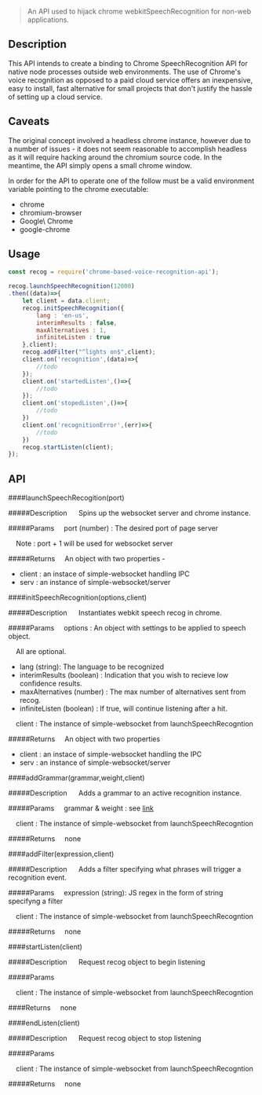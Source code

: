 >An API used to hijack chrome webkitSpeechRecognition for non-web applications.

## Description
This API intends to create a binding to Chrome SpeechRecognition API for native node processes outside web environments. The use of Chrome's voice recognition as opposed to a paid cloud service offers an inexpensive, easy to install, fast alternative for small projects that don't justify the hassle of setting up a cloud service.

## Caveats
The original concept involved a headless chrome instance, however due to a number of issues - it does not seem reasonable to accomplish headless as it will require hacking around the chromium source code. In the meantime, the API simply opens a small chrome window.

In order for the API to operate one of the follow must be a valid environment variable pointing to the chrome executable:

- chrome
- chromium-browser
- Google\ Chrome
- google-chrome

## Usage

```javascript
const recog = require('chrome-based-voice-recognition-api');

recog.launchSpeechRecognition(12000)
.then((data)=>{
	let client = data.client;
	recog.initSpeechRecognition({
		lang : 'en-us',
		interimResults : false,
		maxAlternatives : 1,
		infiniteListen : true
	},client);
	recog.addFilter("^lights on$",client);
	client.on('recognition',(data)=>{
		//todo
	});
	client.on('startedListen',()=>{
		//todo
	});
	client.on('stopedListen',()=>{
		//todo
	})
	client.on('recognitionError',(err)=>{
		//todo
	})
	recog.startListen(client);
});
```


## API

####launchSpeechRecogition(port)

#####Description
&nbsp;&nbsp;&nbsp;&nbsp; Spins up the websocket server and chrome instance.

#####Params
&nbsp;&nbsp;&nbsp;&nbsp;port (number) : The desired port of page server

&nbsp;&nbsp;&nbsp;&nbsp;Note : port + 1 will be used for websocket server

#####Returns 
&nbsp;&nbsp;&nbsp;&nbsp;An object with two properties -

- client : an instace of simple-websocket handling IPC
- serv :  an instance of simple-websocket/server




####initSpeechRecognition(options,client) 

#####Description
&nbsp;&nbsp;&nbsp;&nbsp; Instantiates webkit speech recog in chrome. 

#####Params
&nbsp;&nbsp;&nbsp;&nbsp;options : An object with settings to be applied to speech object.

&nbsp;&nbsp;&nbsp;&nbsp;All are optional.

- lang (string): The language to be recognized
- interimResults (boolean) : Indication that you wish to recieve low confidence results.
- maxAlternatives (number) : The max number of alternatives sent from recog.
- infiniteListen (boolean) : If true, will continue listening after a hit.

&nbsp;&nbsp;&nbsp;&nbsp;client : The instance of simple-websocket from launchSpeechRecogntion

#####Returns 
&nbsp;&nbsp;&nbsp;&nbsp;An object with two properties

- client : an instace of simple-websocket handling the IPC
- serv :  an instance of simple-websocket/server



####addGrammar(grammar,weight,client)

#####Description
&nbsp;&nbsp;&nbsp;&nbsp; Adds a grammar to an active recognition instance.

#####Params
&nbsp;&nbsp;&nbsp;&nbsp;grammar & weight : see [link](https://developer.mozilla.org/en-US/docs/Web/API/SpeechRecognition/grammars) 

&nbsp;&nbsp;&nbsp;&nbsp;client : The instance of simple-websocket from launchSpeechRecogntion

#####Returns 
&nbsp;&nbsp;&nbsp;&nbsp;none



####addFilter(expression,client)

#####Description
&nbsp;&nbsp;&nbsp;&nbsp; Adds a filter specifying what phrases will trigger a recognition event.

#####Params
&nbsp;&nbsp;&nbsp;&nbsp;expression (string): JS regex in the form of string specifyng a filter

&nbsp;&nbsp;&nbsp;&nbsp;client : The instance of simple-websocket from launchSpeechRecogntion

#####Returns 
&nbsp;&nbsp;&nbsp;&nbsp;none



####startListen(client)

#####Description
&nbsp;&nbsp;&nbsp;&nbsp; Request recog object to begin listening

#####Params

&nbsp;&nbsp;&nbsp;&nbsp;client : The instance of simple-websocket from launchSpeechRecogntion

####Returns 
&nbsp;&nbsp;&nbsp;&nbsp;none




####endListen(client)

#####Description
&nbsp;&nbsp;&nbsp;&nbsp; Request recog object to stop listening

#####Params

&nbsp;&nbsp;&nbsp;&nbsp;client : The instance of simple-websocket from launchSpeechRecogntion

#####Returns 
&nbsp;&nbsp;&nbsp;&nbsp;none




